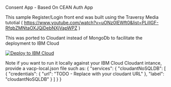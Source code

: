 Consent App - Based On CEAN Auth App

This sample Register/Login front end was built using the Traversy Media tutotial ( https://www.youtube.com/watch?v=uONz0lEWft0&list=PLillGF-RfqbZMNtaOXJQiDebNXjVapWPZ )

This was ported to Cloudant instead of MongoDb
to facilitate the deployment to IBM Cloud


[![Deploy to IBM Cloud](https://cloud.ibm.com/devops/setup/deploy/button.png)](https://cloud.ibm.com/devops/setup/deploy?repository=https://github.com/AmaryGuisse/ceanauthapp.git&branch=consent)




Note if you want to run it locally against your IBM Cloud Cloudant intance, provide a vacp-local.json file such as:
{
  "services": {
    "cloudantNoSQLDB": [
      {
        "credentials": {
          "url": "TODO - Replace with your cloudant URL"
        },
        "label": "cloudantNoSQLDB"
      }
    ]
  }
}